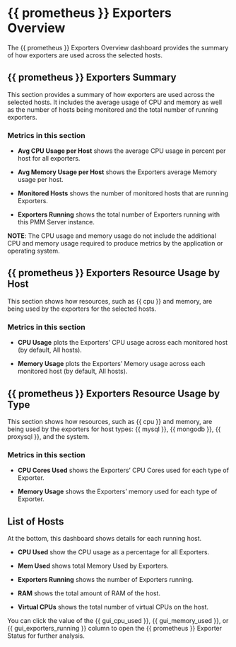 # {{ prometheus }} Exporters Overview

The {{ prometheus }} Exporters Overview dashboard provides the summary of
how exporters are used across the selected hosts.

<!-- note: An Exporter is a software library that provides metrics to PMM. -->
<!-- Metrics -->
## {{ prometheus }} Exporters Summary

This section provides a summary of how exporters are used across the selected
hosts. It includes the average usage of CPU and memory as well as the number of
hosts being monitored and the total number of running exporters.

### Metrics in this section


* **Avg CPU Usage per Host** shows the average CPU usage in percent per host for
all exporters.


* **Avg Memory Usage per Host** shows the Exporters average Memory usage per
host.


* **Monitored Hosts** shows the number of monitored hosts that are running
Exporters.


* **Exporters Running** shows the total number of Exporters running with this
PMM Server instance.

**NOTE**: The CPU usage and memory usage do not include the additional CPU and memory
usage required to produce metrics by the application or operating system.

## {{ prometheus }} Exporters Resource Usage by Host

This section shows how resources, such as {{ cpu }} and memory, are being used by the
exporters for the selected hosts.

### Metrics in this section


* **CPU Usage** plots the Exporters’ CPU usage across each monitored host (by
default, All hosts).


* **Memory Usage** plots the Exporters’ Memory usage across each monitored host
(by default, All hosts).

## {{ prometheus }} Exporters Resource Usage by Type

This section shows how resources, such as {{ cpu }} and memory, are being used by the
exporters for host types: {{ mysql }}, {{ mongodb }}, {{ proxysql }}, and the system.

### Metrics in this section


* **CPU Cores Used** shows the Exporters’ CPU Cores used for each type of
Exporter.


* **Memory Usage** shows the Exporters’ memory used for each type of Exporter.

## List of Hosts

At the bottom, this dashboard shows details for each running host.


* **CPU Used** show the CPU usage as a percentage for all Exporters.


* **Mem Used** shows total Memory Used by Exporters.


* **Exporters Running** shows the number of Exporters running.


* **RAM** shows the total amount of RAM of the host.


* **Virtual CPUs** shows the total number of virtual CPUs on the host.

You can click the value of the {{ gui_cpu_used }}, {{ gui_memory_used }}, or
{{ gui_exporters_running }} column to open the
{{ prometheus }} Exporter Status for further analysis.
